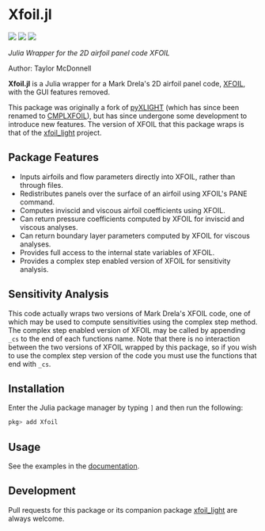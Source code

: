 # Xfoil.jl

[![](https://img.shields.io/badge/docs-stable-blue.svg)](https://flow.byu.edu/Xfoil.jl/stable)
[![](https://img.shields.io/badge/docs-dev-blue.svg)](https://flow.byu.edu/Xfoil.jl/dev)
![](https://github.com/byuflowlab/Xfoil.jl/workflows/Run%20tests/badge.svg)

*Julia Wrapper for the 2D airfoil panel code XFOIL*

Author: Taylor McDonnell

**Xfoil.jl** is a Julia wrapper for a Mark Drela's 2D airfoil panel code, [XFOIL](https://web.mit.edu/drela/Public/web/xfoil/), with the GUI features removed.  

This package was originally a fork of [pyXLIGHT](https://github.com/mdolab/pyXLIGHT) (which has since been renamed to [CMPLXFOIL](https://github.com/mdolab/CMPLXFOIL)), but has since undergone some development to introduce new features.  The version of XFOIL that this package wraps is that of the [xfoil_light](https://github.com/byuflowlab/xfoil_light) project.

## Package Features

 - Inputs airfoils and flow parameters directly into XFOIL, rather than through files.
 - Redistributes panels over the surface of an airfoil using XFOIL's PANE command.
 - Computes inviscid and viscous airfoil coefficients using XFOIL.
 - Can return pressure coefficients computed by XFOIL for inviscid and viscous analyses. 
 - Can return boundary layer parameters computed by XFOIL for viscous analyses.
 - Provides full access to the internal state variables of XFOIL.
 - Provides a complex step enabled version of XFOIL for sensitivity analysis.

## Sensitivity Analysis

This code actually wraps two versions of Mark Drela's XFOIL code, one of which may be used to compute sensitivities using the complex step method.  The complex step enabled version of XFOIL may be called by appending `_cs` to the end of each functions name.  Note that there is no interaction between the two versions of XFOIL wrapped by this package, so if you wish to use the complex step version of the code you must use the functions that end with `_cs`.

## Installation

Enter the Julia package manager by typing `]` and then run the following:

```julia
pkg> add Xfoil
```

## Usage

See the examples in the [documentation](https://flow.byu.edu/Xfoil.jl/dev).

## Development

Pull requests for this package or its companion package [xfoil_light](https://github.com/byuflowlab/xfoil_light) are always welcome.
